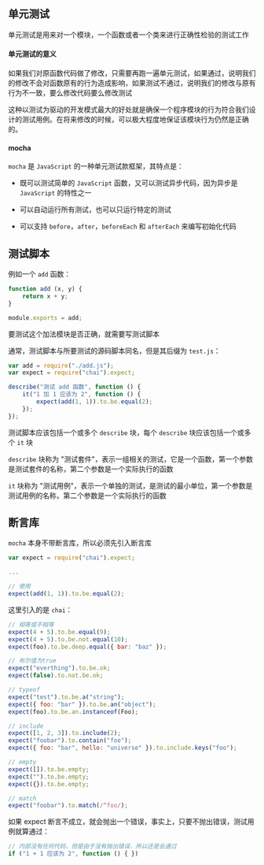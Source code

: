 ## 单元测试

单元测试是用来对一个模块，一个函数或者一个类来进行正确性检验的测试工作

#### 单元测试的意义

如果我们对原函数代码做了修改，只需要再跑一遍单元测试，如果通过，说明我们的修改不会对函数原有的行为造成影响，如果测试不通过，说明我们的修改与原有行为不一致，要么修改代码要么修改测试

这种以测试为驱动的开发模式最大的好处就是确保一个程序模块的行为符合我们设计的测试用例。在将来修改的时候，可以极大程度地保证该模块行为仍然是正确的。

#### mocha

```mocha``` 是 ```JavaScript``` 的一种单元测试款框架，其特点是：

* 既可以测试简单的 ```JavaScript``` 函数，又可以测试异步代码，因为异步是 ```JavaScript``` 的特性之一

* 可以自动运行所有测试，也可以只运行特定的测试

* 可以支持 ```before```，```after```，```beforeEach``` 和 ```afterEach``` 来编写初始化代码


## 测试脚本

例如一个 ```add``` 函数：

```js
function add (x, y) {
    return x + y;
}

module.exports = add;
```

要测试这个加法模块是否正确，就需要写测试脚本

通常，测试脚本与所要测试的源码脚本同名，但是其后缀为 ```test.js```：

```js
var add = require("./add.js");
var expect = require("chai").expect;

describe("测试 add 函数", function () {
	it("1 加 1 应该为 2", function () {
		expect(add(1, 1)).to.be.equal(2);
	});
});
```

测试脚本应该包括一个或多个 ```describe``` 块，每个 ```describe``` 块应该包括一个或多个 ```it``` 块

```describe``` 块称为 "测试套件"，表示一组相关的测试，它是一个函数，第一个参数是测试套件的名称，第二个参数是一个实际执行的函数

```it``` 块称为 "测试用例"，表示一个单独的测试，是测试的最小单位，第一个参数是测试用例的名称，第二个参数是一个实际执行的函数


## 断言库

```mocha``` 本身不带断言库，所以必须先引入断言库

```js
var expect = require("chai").expect;

...

// 使用
expect(add(1, 1)).to.be.equal(2);
```

这里引入的是 ```chai```：

```js
// 相等或不相等
expect(4 + 5).to.be.equal(9);
expect(4 + 5).to.be.not.equal(10);
expect(foo).to.be.deep.equal({ bar: "baz" });

// 布尔值为true
expect("everthing").to.be.ok;
expect(false).to.not.be.ok;

// typeof
expect("test").to.be.a("string");
expect({ foo: "bar" }).to.be.an("object");
expect(foo).to.be.an.instanceof(Foo);

// include
expect([1, 2, 3]).to.include(2);
expect("foobar").to.contain("foo");
expect({ foo: "bar", hello: "universe" }).to.include.keys("foo");

// empty
expect([]).to.be.empty;
expect("").to.be.empty;
expect({}).to.be.empty;

// match
expect("foobar").to.match(/^foo/); 
```

如果 expect 断言不成立，就会抛出一个错误，事实上，只要不抛出错误，测试用例就算通过：

```js
// 内部没有任何代码，但是由于没有抛出错误，所以还是会通过
if ("1 + 1 应该为 2", function () { })
```


 
 

